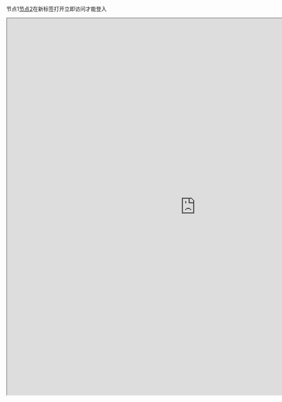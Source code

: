 节点1[节点2](/jiedian2.md)在新标签打开立即访问才能登入
<iframe   src="https://find.looks.wang/g.php" style="width:1000px; height:1000px">   
</iframe>

